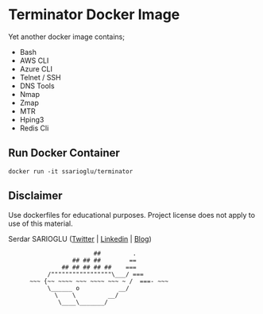 # Terminator Docker Image
Yet another docker image contains;

- Bash
- AWS CLI
- Azure CLI
- Telnet / SSH
- DNS Tools
- Nmap
- Zmap
- MTR
- Hping3
- Redis Cli

Run Docker Container
-----------------

    docker run -it ssarioglu/terminator
    
Disclaimer
-----------------

Use dockerfiles for educational purposes. Project license does not apply to use of this material.

Serdar SARIOGLU ([Twitter](https://twitter.com/serdarsarioglu) | [Linkedin](https://www.linkedin.com/in/serdarsarioglu) | [Blog](http://mysystem.org))


```
                        ##         .
                  ## ## ##        ==
               ## ## ## ## ##    ===
           /"""""""""""""""""\___/ ===
      ~~~ {~~ ~~~~ ~~~ ~~~~ ~~~ ~ /  ===- ~~~
           \______ o           __/
             \    \         __/
              \____\_______/
```